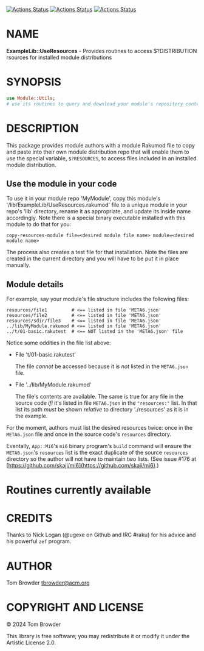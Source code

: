 [![Actions Status](https://github.com/tbrowder/ExampleLib-UseResources/actions/workflows/linux.yml/badge.svg)](https://github.com/tbrowder/ExampleLib-UseResources/actions) [![Actions Status](https://github.com/tbrowder/ExampleLib-UseResources/actions/workflows/macos.yml/badge.svg)](https://github.com/tbrowder/ExampleLib-UseResources/actions) [![Actions Status](https://github.com/tbrowder/ExampleLib-UseResources/actions/workflows/windows.yml/badge.svg)](https://github.com/tbrowder/ExampleLib-UseResources/actions)

NAME
====

**ExampleLib::UseResources** - Provides routines to access $?DISTRIBUTION rsources for installed module distributions

SYNOPSIS
========

```raku
use Module::Utils;
# use its routines to query and download your module's repository contents
```

DESCRIPTION
===========

This package provides module authors with a module Rakumod file to copy and paste into their own module distribution repo that will enable them to use the special variable, `$?RESOURCES`, to access files included in an installed module distribution.

Use the module in your code
---------------------------

To use it in your module repo 'MyModule', copy this module's '/lib/ExampleLib/UseResources.rakumod' file to a unique module in your repo's 'lib' directory, rename it as appropriate, and update its inside name accordingly. Note there is a special binary executable installed with this module to do that for you:

    copy-resources-module file=<desired module file name> module=<desired module name>

The process also creates a test file for that installation. Note the files are created in the current directory and you will have to be put it in place manually.

Module details
--------------

For example, say your module's file structure includes the following files:

    resources/file1         # <== listed in file 'META6.json'
    resources/file2         # <== listed in file 'META6.json'
    resources/sdir/file3    # <== listed in file 'META6.json'
    ../lib/MyModule.rakumod # <== listed in file 'META6.json'
    ../t/01-basic.rakutest  # <== NOT listed in the 'META6.json' file

Notice some oddities in the file list above:

  * File 't/01-basic.rakutest'

    The file *cannot* be accessed because it is *not* listed in the `META6.json` file.

  * File '../lib/MyModule.rakumod'

    The file's contents are available. The same is true for any file in the source code *ifi* it's listed in file `META6.json` in the `"resources:"` list. In that list its path *must* be shown *relative* to directory './resources' as it is in the example.

For the moment, authors must list the desired resources twice: once in the `META6.json` file and once in the source code's `resources` directory.

Eventally, `App::Mi6`'s `mi6` binary program's `build` command will ensure the `META6.json`'s `resources` list is the exact duplicate of the source `resources` directory so the author will not have to maintain two lists. (See issue #176 at [https://github.com/skaji/mi6](https://github.com/skaji/mi6).)

Routines currently available
============================

CREDITS
=======

Thanks to Nick Logan (@ugexe on Github and IRC #raku) for his advice and his powerful `zef` program.

AUTHOR
======

Tom Browder <tbrowder@acm.org>

COPYRIGHT AND LICENSE
=====================

© 2024 Tom Browder

This library is free software; you may redistribute it or modify it under the Artistic License 2.0.

